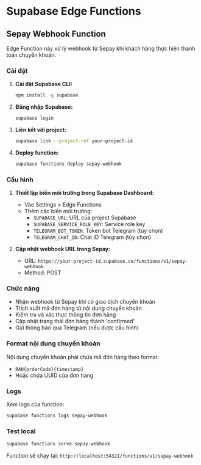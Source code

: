# Supabase Edge Functions

## Sepay Webhook Function

Edge Function này xử lý webhook từ Sepay khi khách hàng thực hiện thanh toán chuyển khoản.

### Cài đặt

1. **Cài đặt Supabase CLI:**
   ```bash
   npm install -g supabase
   ```

2. **Đăng nhập Supabase:**
   ```bash
   supabase login
   ```

3. **Liên kết với project:**
   ```bash
   supabase link --project-ref your-project-id
   ```

4. **Deploy function:**
   ```bash
   supabase functions deploy sepay-webhook
   ```

### Cấu hình

1. **Thiết lập biến môi trường trong Supabase Dashboard:**
   - Vào Settings > Edge Functions
   - Thêm các biến môi trường:
     - `SUPABASE_URL`: URL của project Supabase
     - `SUPABASE_SERVICE_ROLE_KEY`: Service role key
     - `TELEGRAM_BOT_TOKEN`: Token bot Telegram (tùy chọn)
     - `TELEGRAM_CHAT_ID`: Chat ID Telegram (tùy chọn)

2. **Cập nhật webhook URL trong Sepay:**
   - URL: `https://your-project-id.supabase.co/functions/v1/sepay-webhook`
   - Method: POST

### Chức năng

- Nhận webhook từ Sepay khi có giao dịch chuyển khoản
- Trích xuất mã đơn hàng từ nội dung chuyển khoản
- Kiểm tra và xác thực thông tin đơn hàng
- Cập nhật trạng thái đơn hàng thành 'confirmed'
- Gửi thông báo qua Telegram (nếu được cấu hình)

### Format nội dung chuyển khoản

Nội dung chuyển khoản phải chứa mã đơn hàng theo format:
- `RAN{orderCode}{timestamp}`
- Hoặc chứa UUID của đơn hàng

### Logs

Xem logs của function:
```bash
supabase functions logs sepay-webhook
```

### Test local

```bash
supabase functions serve sepay-webhook
```

Function sẽ chạy tại: `http://localhost:54321/functions/v1/sepay-webhook`